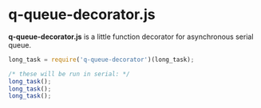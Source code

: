 # q-queue-decorator.js

**q-queue-decorator.js** is a little function decorator for asynchronous serial queue.

```js
long_task = require('q-queue-decorator')(long_task);

/* these will be run in serial: */
long_task();
long_task();
long_task();
```

